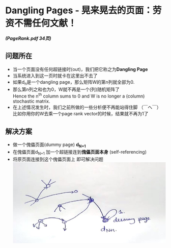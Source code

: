 # Dangling Pages - 晃来晃去的页面：劳资不需任何文献！
***(PageRank.pdf 34页)***

## 问题所在
* 当一个页面没有任何超链接时(out)，我们把它称之为**Dangling Page**
* 当系统进入到这一页时就卡在这里出不去了
* 如果d<sub>n</sub>是一个dangling page，那么矩阵W的第n列就全部为0.
* 那么第n列之和也为0，W就不再是一个(列)随机矩阵了  
Hence the n<sup>th</sup> column sums to 0 and W is no longer a (column) stochastic matrix.
* 在上述情况发生时，我们之前所做的一些分析便不再能站得住脚 （￣へ￣）  
比如你用你的W去乘一个page rank vector的时候，结果就不再为1了

## 解决方案
* 做一个傀儡页面(dummy page) **d<sub>N+1</sub>**
* 在傀儡页面d<sub>N+1</sub> 加一个超链接连到**傀儡页面本身** (self-referencing)
* 将原页面连接到这个傀儡页面上 即可解决问题  
![](./img/dummyPage.jpg)  
